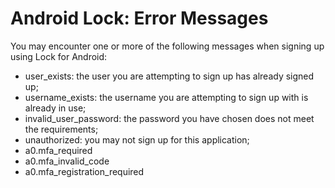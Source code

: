 # Android Lock: Error Messages

You may encounter one or more of the following messages when signing up using Lock for Android:

* user_exists: the user you are attempting to sign up has already signed up;
* username_exists: the username you are attempting to sign up with is already in use;
* invalid_user_password: the password you have chosen does not meet the requirements;
* unauthorized: you may not sign up for this application;
* a0.mfa_required
* a0.mfa_invalid_code
* a0.mfa_registration_required
